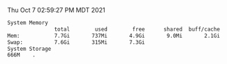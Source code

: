 Thu Oct  7 02:59:27 PM MDT 2021
```bash
System Memory
               total        used        free      shared  buff/cache   available
Mem:           7.7Gi       737Mi       4.9Gi       9.0Mi       2.1Gi       6.6Gi
Swap:          7.6Gi       315Mi       7.3Gi
System Storage
666M	.
```
```bash
